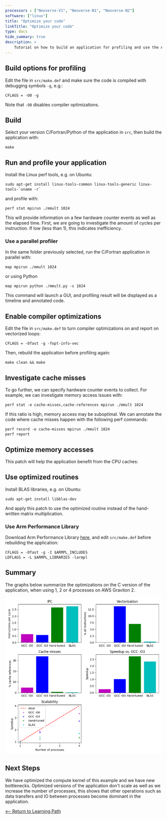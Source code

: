 ```yaml
---
processors : ["Neoverse-V1", "Neoverse-N1", "Neoverse-N2"]
software: ["linux"]
title: "Optimize your code"
linkTitle: "Optimize your code"
type: docs
hide_summary: true
description: >
    Tutorial on how to build an application for profiling and use the Arm MAP profiler
---
```


## Build options for profiling

Edit the file in `src/make.def` and make sure the code is compiled with debugging symbols `-g`, e.g.:

```console
CFLAGS = -O0 -g
```

Note that `-O0` disables compiler optimizations.

## Build

Select your version C/Fortran/Python of the application in `src`, then build the application with:

```console
make
```

## Run and profile your application

Install the Linux perf tools, e.g. on Ubuntu:

```console
sudo apt-get install linux-tools-common linux-tools-generic linux-tools-`uname -r`
```

and profile with:

```console
perf stat mpirun ./mmult 1024
```

This will provide information on a few hardware counter events as well as the elapsed time. First, we are going to investigate the amount of cycles per instruction. If low (less than 1), this indicates inefficiency.

### Use a parallel profiler

In the same folder previously selected, run the C/Fortran application in parallel with:

```console
map mpirun ./mmult 1024
```

or using Python

```console
map mpirun python ./mmult.py -s 1024
```

This command will launch a GUI, and profiling result will be displayed as a timeline and annotated code.

## Enable compiler optimizations

Edit the file in `src/make.def` to turn compiler optimizations on and report on vectorized loops: 

```console
CFLAGS = -Ofast -g -fopt-info-vec
```

Then, rebuild the application before profiling again:

```console
make clean && make
```

## Investigate cache misses

To go further, we can specify hardware counter events to collect. For example, we can investigate memory access issues with:

```console
perf stat -e cache-misses,cache-references mpirun ./mmult 1024
```

If this ratio is high, memory access may be suboptimal. We can annotate the code where cache misses happen with the following perf commands:

```console
perf record -e cache-misses mpirun ./mmult 1024
perf report
```

## Optimize memory accesses

This patch will help the application benefit from the CPU caches:

<script src="https://gist.github.com/armflorentlebeau/6d630e1e2ef44a6fa024c29ec8ecb00e.js"></script>

## Use optimized routines

Install BLAS libraries, e.g. on Ubuntu:

```console
sudo apt-get install libblas-dev
```

And apply this patch to use the optimized routine instead of the hand-written matrix multiplication.

<script src="https://gist.github.com/armflorentlebeau/3513eddcb67baaca8b930182c09fb88e.js"></script>

### Use Arm Performance Library

Download Arm Performance Library [here](https://developer.arm.com/downloads/-/arm-performance-libraries), and edit `src/make.def` before rebuilding the application:

```console
CFLAGS = -Ofast -g -I $ARMPL_INCLUDES
LDFLAGS = -L $ARMPL_LIBRARIES -larmpl
```

## Summary

The graphs below summarize the optimizations on the C version of the application, when using 1, 2 or 4 processes on AWS Graviton 2.

![Graph](https://raw.githubusercontent.com/armflorentlebeau/arm_hpc_tools_trial/master/.github/data/graph.png)

## Next Steps

We have optimized the compute kernel of this example and we have new bottlenecks. Optimized versions of the application don't scale as well as we increase the number of processes, this shows that other operations such as data transfers and IO between processes become dominant in the application.

[<-- Return to Learning Path](/hpc/get_started_mpi/#sections)
